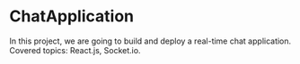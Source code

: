 # ChatApplication
 In this project, we are going to build and deploy a real-time chat application. Covered topics: React.js, Socket.io.
